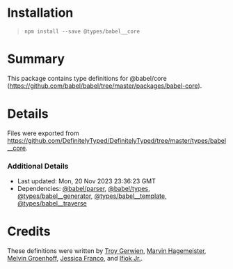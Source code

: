 # Installation
> `npm install --save @types/babel__core`
# Summary
This package contains type definitions for @babel/core (https://github.com/babel/babel/tree/master/packages/babel-core).
# Details
Files were exported from https://github.com/DefinitelyTyped/DefinitelyTyped/tree/master/types/babel__core.
### Additional Details
 * Last updated: Mon, 20 Nov 2023 23:36:23 GMT
 * Dependencies: [@babel/parser](https://npmjs.com/package/@babel/parser), [@babel/types](https://npmjs.com/package/@babel/types), [@types/babel__generator](https://npmjs.com/package/@types/babel__generator), [@types/babel__template](https://npmjs.com/package/@types/babel__template), [@types/babel__traverse](https://npmjs.com/package/@types/babel__traverse)
# Credits
These definitions were written by [Troy Gerwien](https://github.com/yortus), [Marvin Hagemeister](https://github.com/marvinhagemeister), [Melvin Groenhoff](https://github.com/mgroenhoff), [Jessica Franco](https://github.com/Jessidhia), and [Ifiok Jr.](https://github.com/ifiokjr).
